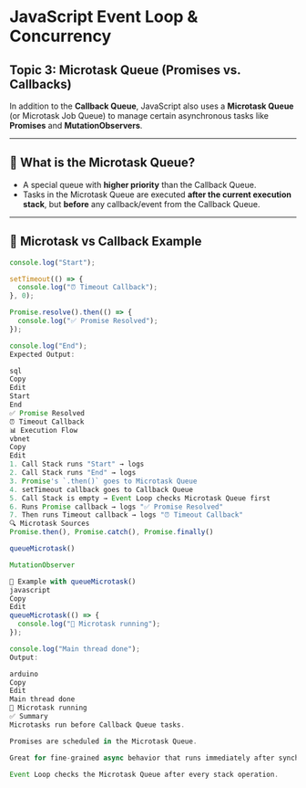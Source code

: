 # JavaScript Event Loop & Concurrency  
## Topic 3: Microtask Queue (Promises vs. Callbacks)

In addition to the **Callback Queue**, JavaScript also uses a **Microtask Queue** (or Microtask Job Queue) to manage certain asynchronous tasks like **Promises** and **MutationObservers**.

---

## 🔹 What is the Microtask Queue?

- A special queue with **higher priority** than the Callback Queue.
- Tasks in the Microtask Queue are executed **after the current execution stack**, but **before** any callback/event from the Callback Queue.

---

## 🔧 Microtask vs Callback Example

```javascript
console.log("Start");

setTimeout(() => {
  console.log("⏰ Timeout Callback");
}, 0);

Promise.resolve().then(() => {
  console.log("✅ Promise Resolved");
});

console.log("End");
Expected Output:

sql
Copy
Edit
Start
End
✅ Promise Resolved
⏰ Timeout Callback
📊 Execution Flow
vbnet
Copy
Edit
1. Call Stack runs "Start" → logs
2. Call Stack runs "End" → logs
3. Promise's `.then()` goes to Microtask Queue
4. setTimeout callback goes to Callback Queue
5. Call Stack is empty → Event Loop checks Microtask Queue first
6. Runs Promise callback → logs "✅ Promise Resolved"
7. Then runs Timeout callback → logs "⏰ Timeout Callback"
🔍 Microtask Sources
Promise.then(), Promise.catch(), Promise.finally()

queueMicrotask()

MutationObserver

🔧 Example with queueMicrotask()
javascript
Copy
Edit
queueMicrotask(() => {
  console.log("🧵 Microtask running");
});

console.log("Main thread done");
Output:

arduino
Copy
Edit
Main thread done  
🧵 Microtask running
✅ Summary
Microtasks run before Callback Queue tasks.

Promises are scheduled in the Microtask Queue.

Great for fine-grained async behavior that runs immediately after synchronous code.

Event Loop checks the Microtask Queue after every stack operation.

